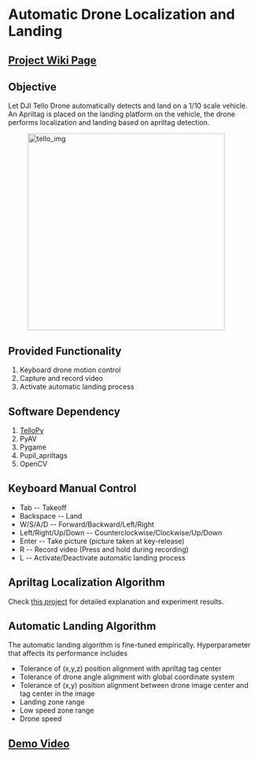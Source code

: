 # Automatic Drone Localization and Landing

## [Project Wiki Page](https://guitar.ucsd.edu/maeece148/index.php/2021SpringTeam5)

## Objective
Let DJI Tello Drone automatically detects and land on a 1/10 scale vehicle. An Apriltag is placed on the landing platform on the vehicle, the drone performs localization and landing based on apriltag detection.

<figure>
    <img src="https://user-images.githubusercontent.com/66498825/121795668-bf19c680-cbc7-11eb-937f-a026e0865233.jpg" alt="tello_img" width="400">
</figure>

## Provided Functionality
1. Keyboard drone motion control
2. Capture and record video
3. Activate automatic landing process

## Software Dependency
1. [TelloPy](https://github.com/hanyazou/TelloPy)
2. PyAV
3. Pygame
4. Pupil_apriltags
5. OpenCV

## Keyboard Manual Control
* Tab                          -- Takeoff
* Backspace                    -- Land
* W/S/A/D                      -- Forward/Backward/Left/Right
* Left/Right/Up/Down           -- Counterclockwise/Clockwise/Up/Down
* Enter                        -- Take picture (picture taken at key-release)
* R                            -- Record video (Press and hold during recording)
* L                            -- Activate/Deactivate automatic landing process

## Apriltag Localization Algorithm
Check [this project](https://github.com/JamesLong199/Autonomous-Transducer-Project/tree/main/localization) for detailed explanation and experiment results. 

## Automatic Landing Algorithm
The automatic landing algorithm is fine-tuned empirically. Hyperparameter that affects its performance includes
* Tolerance of (x,y,z) position alignment with apriltag tag center
* Tolerance of drone angle alignment with global coordinate system
* Tolerance of (x,y) position alignment between drone image center and tag center in the image
* Landing zone range
* Low speed zone range
* Drone speed

## [Demo Video](https://youtu.be/gSxaIQHgp4U)





